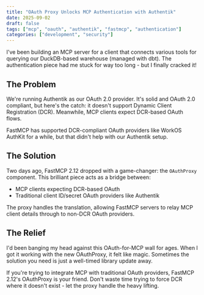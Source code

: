 ```yaml
---
title: "OAuth Proxy Unlocks MCP Authentication with Authentik"
date: 2025-09-02
draft: false
tags: ["mcp", "oauth", "authentik", "fastmcp", "authentication"]
categories: ["development", "security"]
---
```


I've been building an MCP server for a client that connects various tools for querying our DuckDB-based warehouse (managed with dbt). The authentication piece had me stuck for way too long - but I finally cracked it!

## The Problem

We're running Authentik as our OAuth 2.0 provider. It's solid and OAuth 2.0 compliant, but here's the catch: it doesn't support Dynamic Client Registration (DCR). Meanwhile, MCP clients expect DCR-based OAuth flows.

FastMCP has supported DCR-compliant OAuth providers like WorkOS AuthKit for a while, but that didn't help with our Authentik setup.

## The Solution

Two days ago, FastMCP 2.12 dropped with a game-changer: the `OAuthProxy` component. This brilliant piece acts as a bridge between:
- MCP clients expecting DCR-based OAuth
- Traditional client ID/secret OAuth providers like Authentik

The proxy handles the translation, allowing FastMCP servers to relay MCP client details through to non-DCR OAuth providers.

## The Relief

I'd been banging my head against this OAuth-for-MCP wall for ages. When I got it working with the new OAuthProxy, it felt like magic. Sometimes the solution you need is just a well-timed library update away.

If you're trying to integrate MCP with traditional OAuth providers, FastMCP 2.12's OAuthProxy is your friend. Don't waste time trying to force DCR where it doesn't exist - let the proxy handle the heavy lifting.